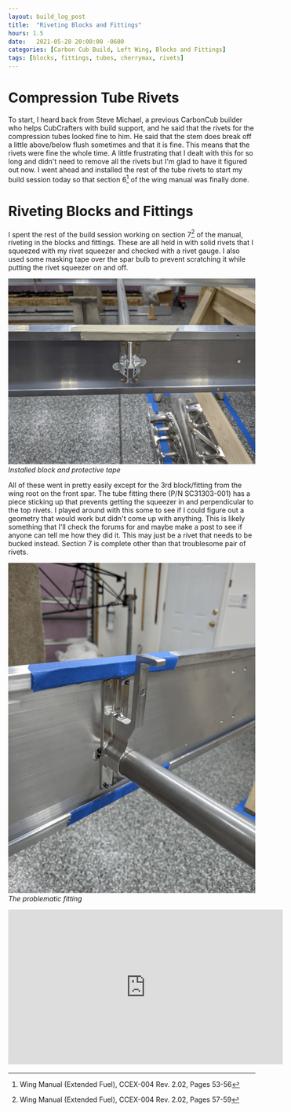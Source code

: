 ```yaml
---
layout: build_log_post
title:  "Riveting Blocks and Fittings"
hours: 1.5
date:   2021-05-28 20:00:00 -0600
categories: [Carbon Cub Build, Left Wing, Blocks and Fittings]
tags: [blocks, fittings, tubes, cherrymax, rivets]
---
```


# Compression Tube Rivets

To start, I heard back from Steve Michael, a previous CarbonCub builder who helps CubCrafters with build support, and he said that the rivets for the compression tubes looked fine to him. He said that the stem does break off a little above/below flush sometimes and that it is fine. This means that the rivets were fine the whole time. A little frustrating that I dealt with this for so long and didn't need to remove all the rivets but I'm glad to have it figured out now. I went ahead and installed the rest of the tube rivets to start my build session today so that section 6[^section-6-ref] of the wing manual was finally done.

# Riveting Blocks and Fittings

I spent the rest of the build session working on section 7[^section-7-ref] of the manual, riveting in the blocks and fittings. These are all held in with solid rivets that I squeezed with my rivet squeezer and checked with a rivet gauge. I also used some masking tape over the spar bulb to prevent scratching it while putting the rivet squeezer on and off.

![Desktop View](/assets/img/posts/2021-05-28-riveting-blocks-and-fittings/installed_block.png)
_Installed block and protective tape_

All of these went in pretty easily except for the 3rd block/fitting from the wing root on the front spar. The tube fitting there (P/N SC31303-001) has a piece sticking up that prevents getting the squeezer in and perpendicular to the top rivets. I played around with this some to see if I could figure out a geometry that would work but didn't come up with anything. This is likely something that I'll check the forums for and maybe make a post to see if anyone can tell me how they did it. This may just be a rivet that needs to be bucked instead. Section 7 is complete other than that troublesome pair of rivets.

![Desktop View](/assets/img/posts/2021-05-28-riveting-blocks-and-fittings/problem_fitting.png)
_The problematic fitting_


<iframe width="560" height="315" src="https://www.youtube.com/embed/TT8BchJ3IGM" title="YouTube video player" frameborder="0" allow="accelerometer; autoplay; clipboard-write; encrypted-media; gyroscope; picture-in-picture" allowfullscreen></iframe>

[^section-6-ref]: Wing Manual (Extended Fuel), CCEX-004 Rev. 2.02, Pages 53-56
[^section-7-ref]: Wing Manual (Extended Fuel), CCEX-004 Rev. 2.02, Pages 57-59